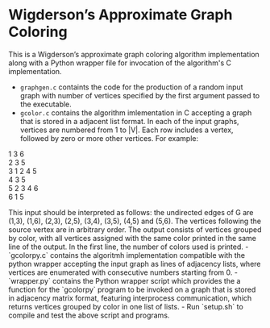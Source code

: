 # Wigderson’s Approximate Graph Coloring
This is a Wigderson’s approximate graph coloring algorithm implementation along with a Python wrapper file for invocation of the algorithm's C implementation.

- `graphgen.c` containts the code for the production of a random input graph with number of vertices specified by the first argument passed to the executable.
- `gcolor.c` contains the algorithm imlementation in C accepting a graph that is stored in a adjacent list format. In each of the input graphs, vertices are numbered from 1 to |V|. Each row includes a vertex, followed by zero or more other vertices. For example:
<p>
1 3 6<br />
2 3 5<br />
3 1 2 4 5<br />
4 3 5<br />
5 2 3 4 6<br />
6 1 5
</p>
This input should be interpreted as follows: the undirected edges of G are (1,3), (1,6), (2,3), (2,5), (3,4), (3,5), (4,5) and (5,6). The vertices following the source vertex are in arbitrary order. The output consists of vertices grouped by color, with all vertices assigned with the same color printed in the same line of the output. In the first line, the number of colors used is printed.
- `gcolorpy.c` contains the algoritmh implementation compatible with the python wrapper accepting the input graph as lines of adjacency lists, where vertices are enumerated with consecutive numbers starting from 0.
- `wrapper.py` contains the Python wrapper script which provides the a function for the `gcolorpy` program to be invoked on a graph that is stored in adjacency matrix format, featuring interprocess communication, which returns vertices grouped by color in one list of lists.
- Run `setup.sh` to compile and test the above script and programs.
